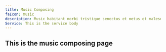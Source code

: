 ```yaml
---
title: Music Composing
faIcon: music
description: Music habitant morbi tristique senectus et netus et malesuada.
Service: This is the service body
---
```


## This is the music composing page